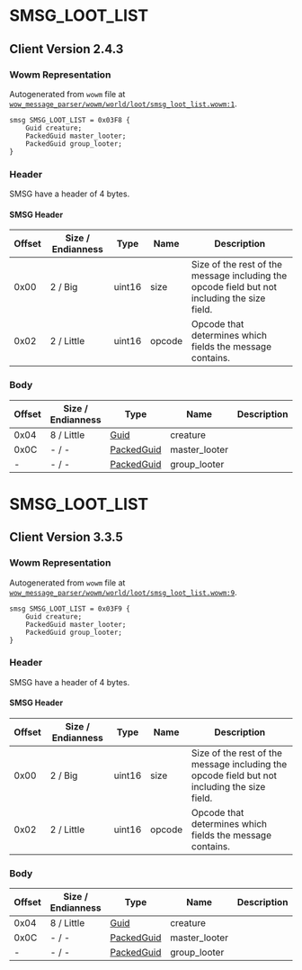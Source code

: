 # SMSG_LOOT_LIST

## Client Version 2.4.3

### Wowm Representation

Autogenerated from `wowm` file at [`wow_message_parser/wowm/world/loot/smsg_loot_list.wowm:1`](https://github.com/gtker/wow_messages/tree/main/wow_message_parser/wowm/world/loot/smsg_loot_list.wowm#L1).
```rust,ignore
smsg SMSG_LOOT_LIST = 0x03F8 {
    Guid creature;
    PackedGuid master_looter;
    PackedGuid group_looter;
}
```
### Header

SMSG have a header of 4 bytes.

#### SMSG Header

| Offset | Size / Endianness | Type   | Name   | Description |
| ------ | ----------------- | ------ | ------ | ----------- |
| 0x00   | 2 / Big           | uint16 | size   | Size of the rest of the message including the opcode field but not including the size field.|
| 0x02   | 2 / Little        | uint16 | opcode | Opcode that determines which fields the message contains.|

### Body

| Offset | Size / Endianness | Type | Name | Description | Comment |
| ------ | ----------------- | ---- | ---- | ----------- | ------- |
| 0x04 | 8 / Little | [Guid](../spec/packed-guid.md) | creature |  |  |
| 0x0C | - / - | [PackedGuid](../spec/packed-guid.md) | master_looter |  |  |
| - | - / - | [PackedGuid](../spec/packed-guid.md) | group_looter |  |  |

# SMSG_LOOT_LIST

## Client Version 3.3.5

### Wowm Representation

Autogenerated from `wowm` file at [`wow_message_parser/wowm/world/loot/smsg_loot_list.wowm:9`](https://github.com/gtker/wow_messages/tree/main/wow_message_parser/wowm/world/loot/smsg_loot_list.wowm#L9).
```rust,ignore
smsg SMSG_LOOT_LIST = 0x03F9 {
    Guid creature;
    PackedGuid master_looter;
    PackedGuid group_looter;
}
```
### Header

SMSG have a header of 4 bytes.

#### SMSG Header

| Offset | Size / Endianness | Type   | Name   | Description |
| ------ | ----------------- | ------ | ------ | ----------- |
| 0x00   | 2 / Big           | uint16 | size   | Size of the rest of the message including the opcode field but not including the size field.|
| 0x02   | 2 / Little        | uint16 | opcode | Opcode that determines which fields the message contains.|

### Body

| Offset | Size / Endianness | Type | Name | Description | Comment |
| ------ | ----------------- | ---- | ---- | ----------- | ------- |
| 0x04 | 8 / Little | [Guid](../spec/packed-guid.md) | creature |  |  |
| 0x0C | - / - | [PackedGuid](../spec/packed-guid.md) | master_looter |  |  |
| - | - / - | [PackedGuid](../spec/packed-guid.md) | group_looter |  |  |

